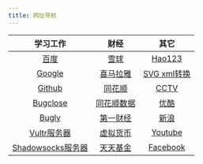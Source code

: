 ```yaml
---
title: 网址导航
---
```

| 学习工作 | 财经 | 其它 |
| :----:  | :----: | :-----: |
| [百度](https://www.baidu.com) | [雪球](http://xueqiu.com) | [Hao123](https://www.hao123.com) |
| [Google](https://www.google.com) | [喜马拉雅](https://www.ximalaya.com) | [SVG xml转换](http://a-student.github.io/SvgToVectorDrawableConverter.Web/) |
| [Github](https://www.github.com) | [同花顺](http://www.10jqka.com.cn) | [CCTV](http://tv.cctv.com/live/cctv13/)|
| [Bugclose](https://bugclose.com) | [同花顺数据](http://data.10jqka.com.cn) | [优酷](http://www.youku.com) |
| [Bugly](https://bugly.qq.com) | [第一财经](http://www.leshi123.com/tv/dongfang/diyicaijing.html) | [新浪](http://www.sina.com.cn) |
| [Vultr服务器](https://www.vultr.com)| [虚拟货币](https://gate.io) | [Youtube](http://www.youtube.com) |
| [Shadowsocks服务器](https://kiwivm.64clouds.com/main.php)| [天天基金](http://www.1234567.com.cn) | [Facebook](http://www.facebook.com) |